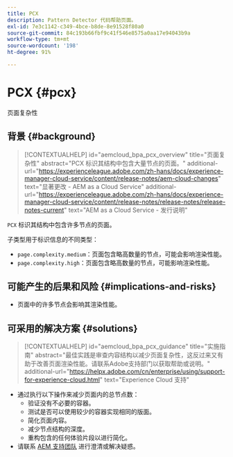 ```yaml
---
title: PCX
description: Pattern Detector 代码帮助页面。
exl-id: 7e3c1142-c349-4bce-b8de-8e91528f80a0
source-git-commit: 84c193b66fbf9c41f546e8575a0aa17e94043b9a
workflow-type: tm+mt
source-wordcount: '198'
ht-degree: 91%

---
```


# PCX {#pcx}

页面复杂性

## 背景 {#background}

>[!CONTEXTUALHELP]
>id="aemcloud_bpa_pcx_overview"
>title="页面复杂性"
>abstract="PCX 标识其结构中包含大量节点的页面。"
>additional-url="https://experienceleague.adobe.com/zh-hans/docs/experience-manager-cloud-service/content/release-notes/aem-cloud-changes" text="显著更改 - AEM as a Cloud Service"
>additional-url="https://experienceleague.adobe.com/zh-hans/docs/experience-manager-cloud-service/content/release-notes/release-notes/release-notes-current" text="AEM as a Cloud Service - 发行说明"

`PCX`  标识其结构中包含许多节点的页面。

子类型用于标识信息的不同类型：

* `page.complexity.medium`：页面包含略高数量的节点，可能会影响渲染性能。
* `page.complexity.high`：页面包含略高数量的节点，可能影响渲染性能。

## 可能产生的后果和风险 {#implications-and-risks}

* 页面中的许多节点会影响其渲染性能。

## 可采用的解决方案 {#solutions}

>[!CONTEXTUALHELP]
>id="aemcloud_bpa_pcx_guidance"
>title="实施指南"
>abstract="最佳实践是审查内容结构以减少页面复杂性，这反过来又有助于改善页面渲染性能。请联系Adobe支持部门以获取帮助或说明。"
>additional-url="https://helpx.adobe.com/cn/enterprise/using/support-for-experience-cloud.html" text="Experience Cloud 支持"

* 通过执行以下操作来减少页面内的总节点数：
   * 验证没有不必要的容器。
   * 测试是否可以使用较少的容器实现相同的版面。
   * 简化页面内容。
   * 减少节点结构的深度。
   * 重构包含的任何体验片段以进行简化。
* 请联系 [AEM 支持团队](https://helpx.adobe.com/cn/enterprise/using/support-for-experience-cloud.html) 进行澄清或解决疑惑。
